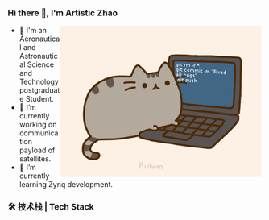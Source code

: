 ### Hi there 👋, I'm Artistic Zhao

<!--
**ArtisticZhao/ArtisticZhao** is a ✨ _special_ ✨ repository because its `README.md` (this file) appears on your GitHub profile.

Here are some ideas to get you started:

- 🔭 I’m currently working on ...
- 🌱 I’m currently learning ...
- 👯 I’m looking to collaborate on ...
- 🤔 I’m looking for help with ...
- 💬 Ask me about ...
- 📫 How to reach me: ...
- 😄 Pronouns: ...
- ⚡ Fun fact: ...
-->

<img align="right" alt="GIF" src="https://raw.githubusercontent.com/ArtisticZhao/ArtisticZhao/master/pic/pusheencode.gif" />

- :rocket: I'm an Aeronautical and Astronautical Science and Technology postgraduate Student.
- 🔭 I’m currently working on communication payload of satellites.
- 🌱 I’m currently learning Zynq development.

### 🛠 技术栈 | Tech Stack

